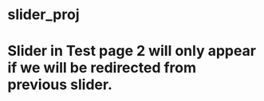 # slider_proj
# Slider in Test page 2 will only appear if we will be redirected from previous slider.
